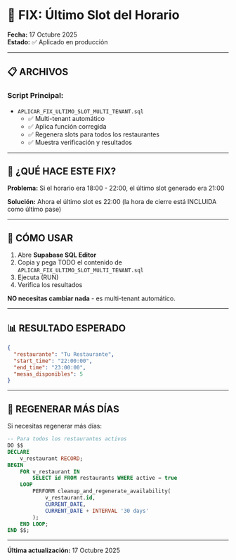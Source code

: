 # 🔧 FIX: Último Slot del Horario

**Fecha:** 17 Octubre 2025  
**Estado:** ✅ Aplicado en producción  

---

## 📋 ARCHIVOS

### **Script Principal:**
- `APLICAR_FIX_ULTIMO_SLOT_MULTI_TENANT.sql`
  - ✅ Multi-tenant automático
  - ✅ Aplica función corregida
  - ✅ Regenera slots para todos los restaurantes
  - ✅ Muestra verificación y resultados

---

## 🎯 ¿QUÉ HACE ESTE FIX?

**Problema:** Si el horario era 18:00 - 22:00, el último slot generado era 21:00

**Solución:** Ahora el último slot es 22:00 (la hora de cierre está INCLUIDA como último pase)

---

## 🚀 CÓMO USAR

1. Abre **Supabase SQL Editor**
2. Copia y pega TODO el contenido de `APLICAR_FIX_ULTIMO_SLOT_MULTI_TENANT.sql`
3. Ejecuta (RUN)
4. Verifica los resultados

**NO necesitas cambiar nada** - es multi-tenant automático.

---

## 📊 RESULTADO ESPERADO

```json
{
  "restaurante": "Tu Restaurante",
  "start_time": "22:00:00",
  "end_time": "23:00:00",
  "mesas_disponibles": 5
}
```

---

## 🔄 REGENERAR MÁS DÍAS

Si necesitas regenerar más días:

```sql
-- Para todos los restaurantes activos
DO $$
DECLARE
    v_restaurant RECORD;
BEGIN
    FOR v_restaurant IN 
        SELECT id FROM restaurants WHERE active = true
    LOOP
        PERFORM cleanup_and_regenerate_availability(
            v_restaurant.id,
            CURRENT_DATE,
            CURRENT_DATE + INTERVAL '30 days'
        );
    END LOOP;
END $$;
```

---

**Última actualización:** 17 Octubre 2025


